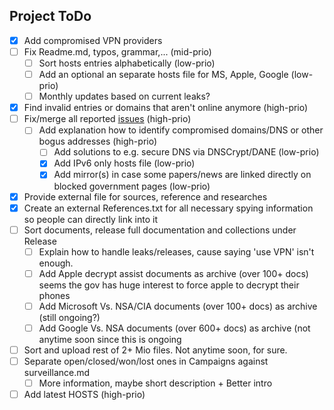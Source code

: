 Project ToDo
------------

- [x] Add compromised VPN providers
- [ ] Fix Readme.md, typos, grammar,... (mid-prio)
  - [ ] Sort hosts entries alphabetically (low-prio)
  - [ ] Add an optional an separate hosts file for MS, Apple, Google (low-prio)
  - [ ] Monthly updates based on current leaks?
- [x] Find invalid entries or domains that aren't online anymore (high-prio)
- [ ] Fix/merge all reported [issues](https://github.com/CHEF-KOCH/NSABlocklist/issues) (high-prio)
  - [ ] Add explanation how to identify compromised domains/DNS or other bogus addresses (high-prio)
	- [ ] Add solutions to e.g. secure DNS via DNSCrypt/DANE (low-prio)
	- [x] Add IPv6 only hosts file (low-prio)
	- [x] Add mirror(s) in case some papers/news are linked directly on blocked government pages (low-prio)
- [x] Provide external file for sources, reference and researches
- [x] Create an external References.txt for all necessary spying information so people can directly link into it
- [ ] Sort documents, release full documentation and collections under Release 
	- [ ] Explain how to handle leaks/releases, cause saying 'use VPN' isn't enough.
	- [ ] Add Apple decrypt assist documents as archive (over 100+ docs) seems the gov has huge interest to force apple to decrypt their phones 
	- [ ] Add Microsoft Vs. NSA/CIA documents (over 100+ docs) as archive (still ongoing?)
	- [ ] Add Google Vs. NSA documents (over 600+ docs) as archive (not anytime soon since this is ongoing
- [ ] Sort and upload rest of 2+ Mio files. Not anytime soon, for sure. 
- [ ] Separate open/closed/won/lost ones in Campaigns against surveillance.md
	- [ ] More information, maybe short description + Better intro 
- [ ] Add latest HOSTS (high-prio)